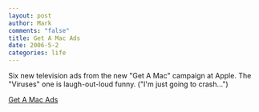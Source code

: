 ```yaml
--- 
layout: post
author: Mark
comments: "false"
title: Get A Mac Ads
date: 2006-5-2
categories: life
---
```

Six new television ads from the new "Get A Mac" campaign at Apple. The "Viruses" one is laugh-out-loud funny. ("I'm just going to crash...")

<a href="http://www.apple.com/getamac/ads/" title="Get A Mac">Get A Mac Ads</a>
